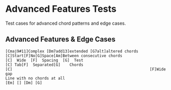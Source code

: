 # Advanced Features Tests

Test cases for advanced chord patterns and edge cases.

## Advanced Features & Edge Cases
```chopro
[Cmaj9#11]Complex [Dm7add13]extended [G7alt]altered chords
[C]Start[F]No[G]Space[Am]Between consecutive chords
[C]  Wide  [F]  Spacing  [G]  Test
[C]	Tab[F]	Separated[G]	Chords
[C]                                                            [F]Wide gap
Line with no chords at all
[Em] [] [Dm] [G]
```
